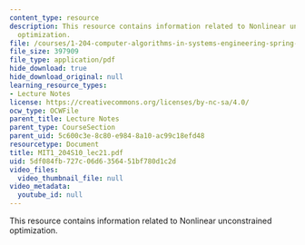 ```yaml
---
content_type: resource
description: This resource contains information related to Nonlinear unconstrained
  optimization.
file: /courses/1-204-computer-algorithms-in-systems-engineering-spring-2010/5df084fb727c06d6356451bf780d1c2d_MIT1_204S10_lec21.pdf
file_size: 397909
file_type: application/pdf
hide_download: true
hide_download_original: null
learning_resource_types:
- Lecture Notes
license: https://creativecommons.org/licenses/by-nc-sa/4.0/
ocw_type: OCWFile
parent_title: Lecture Notes
parent_type: CourseSection
parent_uid: 5c600c3e-8c80-e984-8a10-ac99c18efd48
resourcetype: Document
title: MIT1_204S10_lec21.pdf
uid: 5df084fb-727c-06d6-3564-51bf780d1c2d
video_files:
  video_thumbnail_file: null
video_metadata:
  youtube_id: null
---
```

This resource contains information related to Nonlinear unconstrained optimization.
